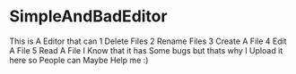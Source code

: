 # SimpleAndBadEditor
This is A Editor that can 1 Delete Files 2 Rename Files 3 Create A File 4 Edit A File 5 Read A File I Know that it has Some bugs but thats why I Upload it here so People can Maybe Help me :)
